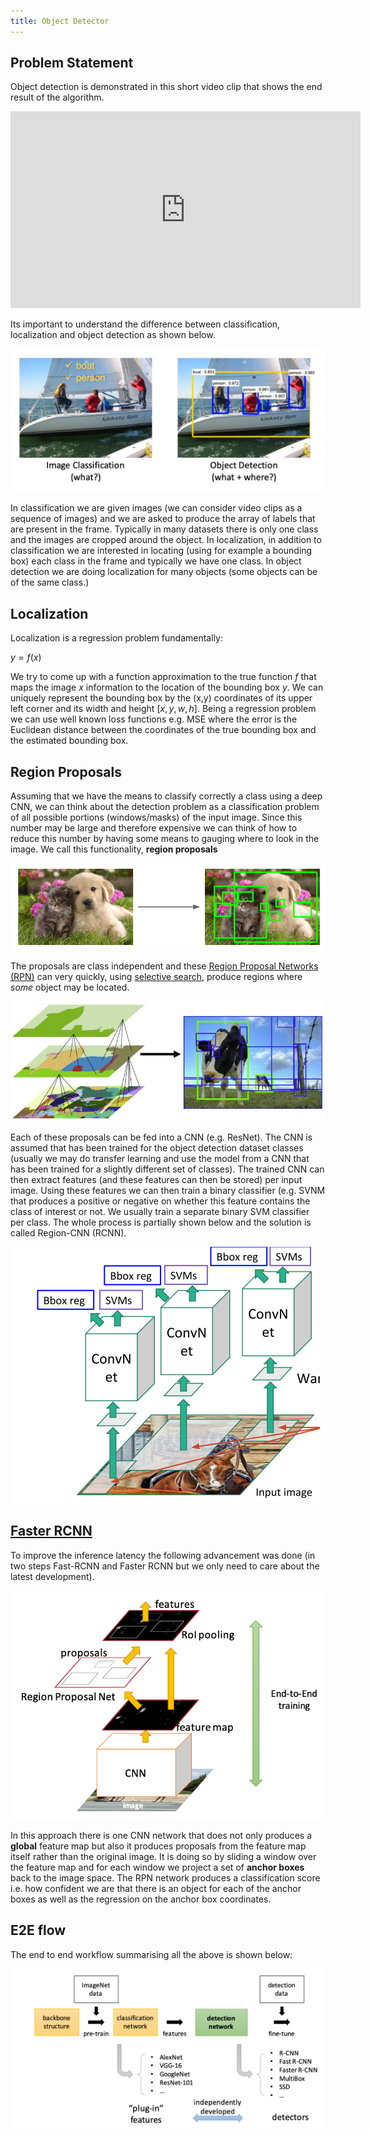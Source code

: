 ```yaml
---
title: Object Detector
---
```


## Problem Statement 
Object detection is demonstrated in this short video clip that shows the end result of the algorithm. 

<iframe width="560" height="315" src="https://www.youtube.com/embed/WZmSMkK9VuA" frameborder="0" allow="accelerometer; autoplay; encrypted-media; gyroscope; picture-in-picture" allowfullscreen></iframe>

Its important to understand the difference between classification, localization and object detection as shown below.

![classification-detection](images/classification-detection.png)

In classification we are given images (we can consider video clips as a sequence of images) and we are asked to produce the array of labels that are present in the frame. Typically in many datasets there is only one class and the images are cropped around the object. In localization, in addition to classification we are interested in locating (using for example a bounding box) each class in the frame and typically we have one class. In object detection we are doing localization for many objects (some objects can be of the same class.)

## Localization

Localization is a regression problem fundamentally: 

$y = f(x)$

We try to come up with a function approximation to the true function $f$ that maps the image $x$ information to the location of the bounding box $y$. We can uniquely represent the bounding box by the (x,y) coordinates of its upper left corner and its width and height $[x,y,w,h]$. Being a regression problem we can use well known loss functions e.g. MSE where the error is the Euclidean distance between the coordinates of the true bounding box and the estimated bounding box. 

## Region Proposals 

Assuming that we have the means to classify correctly a class using a deep CNN, we can think about the detection problem as a classification problem of all possible portions (windows/masks) of the input image. Since this number may be large and therefore expensive we can think of how to reduce this number by having some means to gauging where to look in the image. We call this functionality, **region proposals**

![region-proposals](images/region-proposals.png)

The proposals are class independent and these [Region Proposal Networks (RPN)](https://arxiv.org/pdf/1311.2524.pdf) can very quickly, using [selective search](http://www.huppelen.nl/publications/selectiveSearchDraft.pdf),  produce regions where *some* object may be located. 

![selective-search](images/selective-search.png)

Each of these proposals can be fed into a CNN (e.g. ResNet). The CNN is assumed that has been trained for the object detection dataset classes (usually we may do transfer learning and use the model from a CNN that has been trained for a slightly different set of classes). The trained CNN can then extract features (and these features can then be stored) per input image. Using these features we can then train a binary classifier (e.g. SVNM that produces a positive or negative on whether this feature contains the class of interest or not. We usually train a separate binary SVM classifier per class. The whole process is partially shown below and the solution is called Region-CNN (RCNN). 

![rcnn](images/rcnn.png)


## [Faster RCNN](https://arxiv.org/abs/1506.01497)
To improve the inference latency the following advancement was done (in two steps Fast-RCNN and Faster RCNN but we only need to care about the latest development).

![faster-rcnn](images/faster-rcnn.png)

In this approach there is one CNN network that does not only produces a **global** feature map but also it produces proposals from the feature map itself rather than the original image. It is doing so by sliding a window over the feature map and for each window we project a set of **anchor boxes** back to the image space. The RPN network produces a classification score i.e. how confident we are that there is an object for each of the anchor boxes as well as the regression on the anchor box coordinates. 

## E2E flow

The end to end workflow summarising all the above is shown below:

![object-detection-e2e](images/object-detection-e2e.png)


<!-- 
https://github.com/rafaelpadilla/Object-Detection-Metrics -->